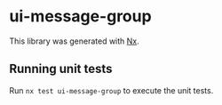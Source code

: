 # ui-message-group

This library was generated with [Nx](https://nx.dev).

## Running unit tests

Run `nx test ui-message-group` to execute the unit tests.
